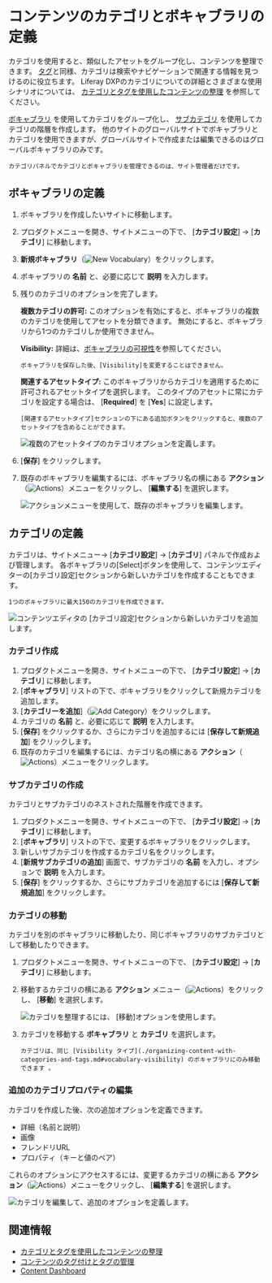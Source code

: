 # コンテンツのカテゴリとボキャブラリの定義

カテゴリを使用すると、類似したアセットをグループ化し、コンテンツを整理できます。 [タグ](./tagging-content-and-managing-tags.md)と同様、カテゴリは検索やナビゲーションで関連する情報を見つけるのに役立ちます。 Liferay DXPのカテゴリについての詳細とさまざまな使用シナリオについては、 [カテゴリとタグを使用したコンテンツの整理](organizing-content-with-categories-and-tags.md) を参照してください。

[ボキャブラリ](#defining-vocabularies) を使用してカテゴリをグループ化し、 [サブカテゴリ](#creating-subcategories) を使用してカテゴリの階層を作成します。 他のサイトのグローバルサイトでボキャブラリとカテゴリを使用できますが、グローバルサイトで作成または編集できるのはグローバルボキャブラリのみです。

```{note}
カテゴリパネルでカテゴリとボキャブラリを管理できるのは、サイト管理者だけです。
```

<a name="defining-vocabularies" />

## ボキャブラリの定義

1.  ボキャブラリを作成したいサイトに移動します。

2.  プロダクトメニューを開き、サイトメニューの下で、 [**カテゴリ設定**] → [**カテゴリ**] に移動します。

3. **新規ボキャブラリ**（![New Vocabulary](../../images/icon-plus.png)）をクリックします。

4.  ボキャブラリの **名前** と、必要に応じて **説明** を入力します。

5.  残りのカテゴリのオプションを完了します。

    **複数カテゴリの許可:** このオプションを有効にすると、ボキャブラリの複数のカテゴリを使用してアセットを分類できます。 無効にすると、ボキャブラリから1つのカテゴリしか使用できません。

    **Visibility:** 詳細は、[ボキャブラリの可視性](./organizing-content-with-categories-and-tags.md#vocabulary-visibility)を参照してください。

    ```{important}
    ボキャブラリを保存した後、[Visibility]を変更することはできません。
    ```

    **関連するアセットタイプ:** このボキャブラリからカテゴリを適用するために許可されるアセットタイプを選択します。 このタイプのアセットに常にカテゴリを設定する場合は、 [**Required**] を [**Yes**] に設定します。

    ```{tip}
    [関連するアセットタイプ]セクションの下にある追加ボタンをクリックすると、複数のアセットタイプを含めることができます。
    ```

    ![複数のアセットタイプのカテゴリオプションを定義します。](./defining-categories-and-vocabularies-for-content/images/02.png)

6. [**保存**] をクリックします。

7.  既存のボキャブラリを編集するには、ボキャブラリ名の横にある **アクション**（![Actions](../../images/icon-actions.png)）メニューをクリックし、 [**編集する**] を選択します。

    ![アクションメニューを使用して、既存のボキャブラリを編集します。](./defining-categories-and-vocabularies-for-content/images/08.gif)

<a name="defining-categories" />

## カテゴリの定義

カテゴリは、サイトメニュー→ [**カテゴリ設定**] → [**カテゴリ**] パネルで作成および管理します。 各ボキャブラリの[Select]ボタンを使用して、コンテンツエディターの[カテゴリ設定]セクションから新しいカテゴリを作成することもできます。

```{important}
1つのボキャブラリに最大150のカテゴリを作成できます。
```

![コンテンツエディタの [カテゴリ設定]セクションから新しいカテゴリを追加します。](./defining-categories-and-vocabularies-for-content/images/04.png)

### カテゴリ作成

1.  プロダクトメニューを開き、サイトメニューの下で、 [**カテゴリ設定**] → [**カテゴリ**] に移動します。
2. [**ボキャブラリ**] リストの下で、ボキャブラリをクリックして新規カテゴリを追加します。
3. [**カテゴリーを追加**]（![Add Category](../../images/icon-add.png)）をクリックします。
4.  カテゴリの **名前** と、必要に応じて **説明** を入力します。
5. [**保存**] をクリックするか、さらにカテゴリを追加するには [**保存して新規追加**] をクリックします。
6.  既存のカテゴリを編集するには、カテゴリ名の横にある **アクション**（![Actions](../../images/icon-actions.png)）メニューをクリックします。

### サブカテゴリの作成

カテゴリとサブカテゴリのネストされた階層を作成できます。

1.  プロダクトメニューを開き、サイトメニューの下で、 [**カテゴリ設定**] → [**カテゴリ**] に移動します。
2. [**ボキャブラリ**] リストの下で、変更するボキャブラリをクリックします。
3.  新しいサブカテゴリを作成するカテゴリ名をクリックします。
4. [**新規サブカテゴリの追加**] 画面で、サブカテゴリの **名前** を入力し、オプションで **説明** を入力します。
5. [**保存**] をクリックするか、さらにサブカテゴリを追加するには [**保存して新規追加**] をクリックします。

### カテゴリの移動

カテゴリを別のボキャブラリに移動したり、同じボキャブラリのサブカテゴリとして移動したりできます。

1.  プロダクトメニューを開き、サイトメニューの下で、 [**カテゴリ設定**] → [**カテゴリ**] に移動します。

2.  移動するカテゴリの横にある **アクション** メニュー（![Actions](../../images/icon-actions.png)）をクリックし、 [**移動**] を選択します。

    ![カテゴリを整理するには、 [移動]オプションを使用します。](./defining-categories-and-vocabularies-for-content/images/03.png)

3.  カテゴリを移動する **ボキャブラリ** と **カテゴリ** を選択します。

    ```{note}
    カテゴリは、同じ [Visibility タイプ](./organizing-content-with-categories-and-tags.md#vocabulary-visibility) のボキャブラリにのみ移動できます 。 
    ```

### 追加のカテゴリプロパティの編集

カテゴリを作成した後、次の追加オプションを定義できます。

  - 詳細（名前と説明）
  - 画像
  - フレンドリURL
  - プロパティ（キーと値のペア）

これらのオプションにアクセスするには、変更するカテゴリの横にある **アクション**（![Actions](../../images/icon-actions.png)）メニューをクリックし、 [**編集する**] を選択します。

![カテゴリを編集して、追加のオプションを定義します。](./defining-categories-and-vocabularies-for-content/images/10.png)

<a name="related-information" />

## 関連情報

  - [カテゴリとタグを使用したコンテンツの整理](./organizing-content-with-categories-and-tags.md)
  - [コンテンツのタグ付けとタグの管理](./tagging-content-and-managing-tags.md)
  - [Content Dashboard](../content-dashboard/about-the-content-dashboard.md)
